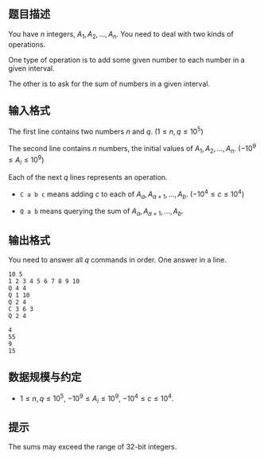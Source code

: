 ## 题目描述

You have $n$ integers, $A_1, A_2, ... , A_n$. You need to deal with two kinds of operations.

One type of operation is to add some given number to each number in a given interval.

The other is to ask for the sum of numbers in a given interval.

## 输入格式

The first line contains two numbers $n$ and $q$. $(1 \leq n,q \leq 10^5)$

The second line contains $n$ numbers, the initial values of $A_1, A_2, ... , A_n$. $(-10^9 \leq A_i \leq 10^9)$

Each of the next $q$ lines represents an operation.

* `C a b c` means adding $c$ to each of $A_a, A_{a+1}, ... , A_b$. $(-10^4 \leq c \leq 10^4)$

* `Q a b` means querying the sum of $A_a, A_{a+1}, ... , A_b$.

## 输出格式

You need to answer all $q$ commands in order. One answer in a line.


```input1
10 5
1 2 3 4 5 6 7 8 9 10
Q 4 4
Q 1 10
Q 2 4
C 3 6 3
Q 2 4
```

```output1
4
55
9
15
```

## 数据规模与约定

* $1 \leq n,q \leq 10^5$, $-10^9 \leq A_i \leq 10^9$, $-10^4 \leq c \leq 10^4$.

## 提示

The sums may exceed the range of 32-bit integers.